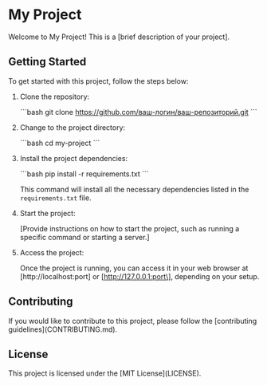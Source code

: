 # My Project

Welcome to My Project! This is a \[brief description of your project\].

## Getting Started

To get started with this project, follow the steps below:

1. Clone the repository:

   \```bash
   git clone https://github.com/ваш-логин/ваш-репозиторий.git
   \```

2. Change to the project directory:

   \```bash
   cd my-project
   \```

3. Install the project dependencies:

   \```bash
   pip install -r requirements.txt
   \```

   This command will install all the necessary dependencies listed in the `requirements.txt` file.

4. Start the project:

   \[Provide instructions on how to start the project, such as running a specific command or starting a server.\]

5. Access the project:

   Once the project is running, you can access it in your web browser at \[http://localhost:port\] or \[http://127.0.0.1:port\], depending on your setup.

## Contributing

If you would like to contribute to this project, please follow the \[contributing guidelines\](CONTRIBUTING.md).

## License

This project is licensed under the \[MIT License\](LICENSE).

